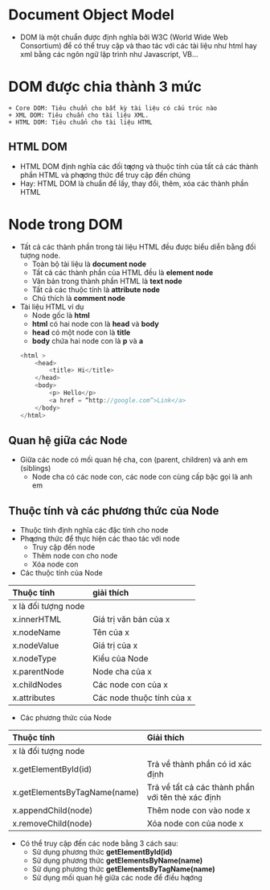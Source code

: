 # Document Object Model
- DOM là một chuẩn được định nghĩa bởi W3C (World Wide Web Consortium) để có thể truy cập và thao tác với các tài liệu như html hay xml bằng các ngôn ngữ lập trình như Javascript, VB…
# DOM được chia thành 3 mức
    + Core DOM: Tiêu chuẩn cho bất kỳ tài liệu có cấu trúc nào
    + XML DOM: Tiêu chuẩn cho tài liệu XML.
    + HTML DOM: Tiêu chuẩn cho tài liệu HTML
## HTML DOM
- HTML DOM định nghĩa các đối tƣợng và thuộc tính của tất cả các thành phần HTML và phƣơng thức để truy cập đến chúng
- Hay: HTML DOM là chuẩn để lấy, thay đổi, thêm, xóa các thành phần HTML
# Node trong DOM
- Tất cả các thành phần trong tài liệu HTML đều được biểu diễn bằng đối tượng node.
    + Toàn bộ tài liệu là **document node**
    + Tất cả các thành phần của HTML đều là **element node**
    + Văn bản trong thành phần HTML là **text node**
    + Tất cả các thuộc tính là **attribute node**
    + Chú thích là **comment node**
- Tài liệu HTML ví dụ
    + Node gốc là **html**
    + **html** có hai node con là **head** và **body**
    + **head** có một node con là **title**
    + **body** chứa hai node con là **p** và **a**
    ```js
    <html > 
        <head> 
            <title> Hi</title> 
        </head> 
        <body> 
            <p> Hello</p> 
            <a href = “http://google.com”>Link</a> 
        </body> 
    </html> 
    ```
## Quan hệ giữa các Node
- Giữa các node có mối quan hệ cha, con (parent, children) và anh em (siblings)
    + Node cha có các node con, các node con cùng cấp bậc gọi là anh em
## Thuộc tính và các phương thức của Node
- Thuộc tính định nghĩa các đặc tính cho node
- Phƣơng thức để thực hiện các thao tác với node
    + Truy cập đến node
    + Thêm node con cho node
    + Xóa node con
- Các thuộc tính của Node

|       Thuộc tính      |           giải thích          |
|:----------------------|:------------------------------|
|x là đối tượng node|
|x.innerHTML    |Giá trị văn bản của x|
|x.nodeName |Tên của x|
|x.nodeValue |Giá trị của x|
|x.nodeType |Kiểu của Node|
|x.parentNode   |Node cha của x|
|x.childNodes   |Các node con của x|
|x.attributes   |Các node thuộc tính của x|
- Các phương thức của Node

|          Thuộc tính         |             Giải thích            |
|:----------------------------|:----------------------------------|
|x là đối tượng node|
|x.getElementById(id)   |Trả về thành phần có id xác định|
|x.getElementsByTagName(name)| Trả về tất cả các thành phần với tên thẻ xác định|
|x.appendChild(node) |Thêm node con vào node x|
|x.removeChild(node)    |Xóa node con của node x|
- Có thể truy cập đến các node bằng 3 cách sau:
    + Sử dụng phương thức **getElementById(id)**
    + Sử dụng phương thức **getElementsByName(name)**
    + Sử dụng phương thức **getElementsByTagName(name)**
    + Sử dụng mối quan hệ giữa các node để điều hƣớng
